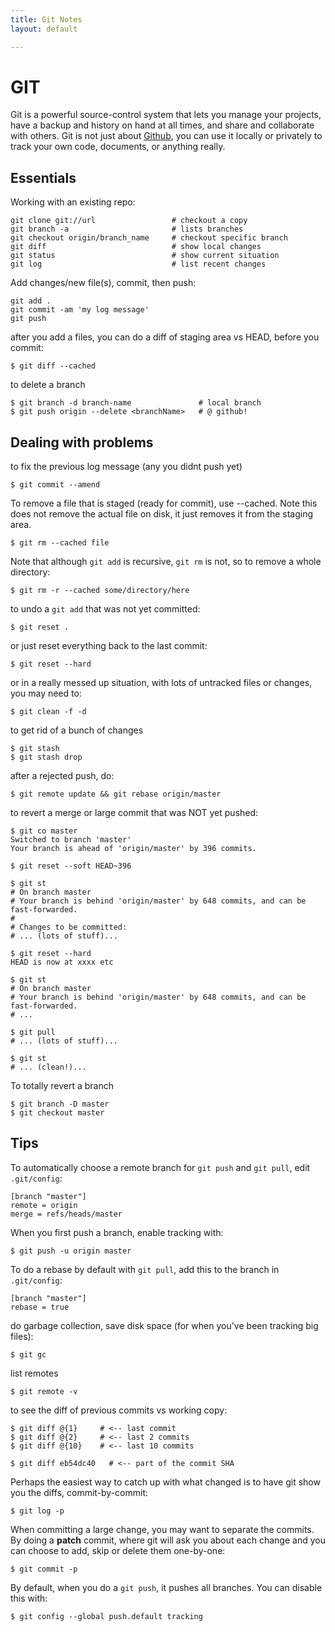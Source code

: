 ```yaml
---
title: Git Notes
layout: default

---
```


# GIT

Git is a powerful source-control system that lets you manage your projects, have a backup and history on hand at all times, and share and collaborate with others. Git is not just about [Github](http://github.com), you can use it locally or privately to track your own code, documents, or anything really.

## Essentials

Working with an existing repo:

    git clone git://url                 # checkout a copy
    git branch -a                       # lists branches  
    git checkout origin/branch_name     # checkout specific branch
    git diff                            # show local changes
    git status                          # show current situation
    git log                             # list recent changes

Add changes/new file(s), commit, then push:

    git add .
    git commit -am 'my log message'
    git push

after you add a files, you can do a diff of staging area vs HEAD, before you commit:

    $ git diff --cached


to delete a branch

    $ git branch -d branch-name               # local branch
    $ git push origin --delete <branchName>   # @ github!

## Dealing with problems

to fix the previous log message (any you didnt push yet)
  
    $ git commit --amend

To remove a file that is staged (ready for commit), use --cached. Note this does not remove the actual file on disk, it just removes it from the staging area.

    $ git rm --cached file

Note that although `git add` is recursive, `git rm` is not, so to remove a whole directory:

    $ git rm -r --cached some/directory/here

to undo a `git add` that was not yet committed:
  
    $ git reset .

or just reset everything back to the last commit:

    $ git reset --hard

or in a really messed up situation, with lots of untracked files or changes, you may need to:

    $ git clean -f -d

to get rid of a bunch of changes

    $ git stash
    $ git stash drop

after a rejected push, do:

    $ git remote update && git rebase origin/master

to revert a merge or large commit that was NOT yet pushed:

    $ git co master
    Switched to branch 'master'
    Your branch is ahead of 'origin/master' by 396 commits.
    
    $ git reset --soft HEAD~396
    
    $ git st
    # On branch master
    # Your branch is behind 'origin/master' by 648 commits, and can be fast-forwarded.
    #
    # Changes to be committed:
    # ... (lots of stuff)...
    
    $ git reset --hard
    HEAD is now at xxxx etc

    $ git st
    # On branch master
    # Your branch is behind 'origin/master' by 648 commits, and can be fast-forwarded.
    # ...
    
    $ git pull
    # ... (lots of stuff)...
    
    $ git st
    # ... (clean!)...

To totally revert a branch

    $ git branch -D master
    $ git checkout master
    
## Tips

To automatically choose a remote branch for `git push` and `git pull`, edit `.git/config`:

    [branch "master"]
    remote = origin
    merge = refs/heads/master

When you first push a branch, enable tracking with:

    $ git push -u origin master

To do a rebase by default with `git pull`, add this to the branch in `.git/config`:

    [branch "master"]
    rebase = true

do garbage collection, save disk space (for when you've been tracking big files):

    $ git gc

list remotes

    $ git remote -v

to see the diff of previous commits vs working copy:

    $ git diff @{1}     # <-- last commit
    $ git diff @{2}     # <-- last 2 commits  
    $ git diff @{10}    # <-- last 10 commits 

    $ git diff eb54dc40   # <-- part of the commit SHA 

Perhaps the easiest way to catch up with what changed is to have git show you the diffs, commit-by-commit:

    $ git log -p

When committing a large change, you may want to separate the commits. By doing a **patch** commit, where git will ask you about each change and you can choose to add, skip or delete them one-by-one:

    $ git commit -p

By default, when you do a `git push`, it pushes all branches. You can disable this with:

    $ git config --global push.default tracking 

